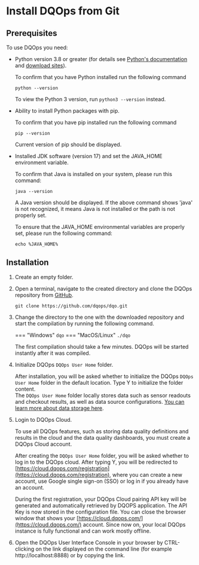 # Install DQOps from Git

## Prerequisites

To use DQOps you need:

- Python version 3.8 or greater (for details see [Python's documentation](https://www.python.org/doc/) and [download sites](https://www.python.org/downloads/)).

  To confirm that you have Python installed run the following command
  ```
  python --version
  ```
  To view the Python 3 version, run `python3 --version` instead.



- Ability to install Python packages with pip.

  To confirm that you have pip installed run the following command
  ```
  pip --version
  ```
  Current version of pip should be displayed.


- Installed JDK software (version 17) and set the JAVA_HOME environment variable.

  To confirm that Java is installed on your system, please run this command:
  ```
  java --version
  ```
  A Java version should be displayed. If the above command shows 'java' is not recognized, it means Java is not
  installed or the path is not properly set.

  To ensure that the JAVA_HOME environmental variables are properly set, please run the following command:
  ```
  echo %JAVA_HOME%
  ```

## Installation

1. Create an empty folder. 

2. Open a terminal, navigate to the created directory and clone the DQOps repository from [GitHub](https://github.com/dqops/dqo).
    
    ```
    git clone https://github.com/dqops/dqo.git
    ```

3. Change the directory to the one with the downloaded repository and start the compilation by running the following command.

    === "Windows"
        ```
        dqo
        ```
    === "MacOS/Linux"
        ```
        ./dqo
        ```

    The first compilation should take a few minutes. DQOps will be started instantly after it was compiled.

4. Initialize DQOps `DQOps User Home` folder.

   After installation, you will be asked whether to initialize the DQOps `DQOps User Home` folder in the default location.
   Type Y to initialize the folder content.  
   The `DQOps User Home` folder locally stores data such as sensor readouts and checkout results, as well as data source configurations.
   [You can learn more about data storage here](../../dqo-concepts/data-storage/data-storage.md).

5. Login to DQOps Cloud.

   To use all DQOps features, such as storing data quality definitions and results in the cloud and the data quality dashboards, you
   must create a DQOps Cloud account.

   After creating the `DQOps User Home` folder, you will be asked whether to log in to the DQOps cloud. After typing Y, you will be
   redirected to [https://cloud.dqops.com/registration](https://cloud.dqops.com/registration),
   where you can create a new account, use Google single sign-on (SSO) or log in if you already have an account.

   During the first registration, your DQOps Cloud pairing API key will be generated and automatically retrieved by DQOPS application.
   The API Key is now stored in the configuration file. You can close the browser window that shows your
   [https://cloud.dqops.com/](https://cloud.dqops.com/) account. Since now on, your local DQOps instance is fully functional
   and can work mostly offline.

6. Open the DQOps User Interface Console in your browser by CTRL-clicking on the link displayed on the command line (for example http://localhost:8888)
   or by copying the link.